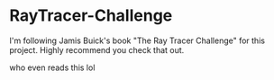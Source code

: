 # RayTracer-Challenge
I'm following Jamis Buick's book "The Ray Tracer Challenge" for this project. Highly recommend you check that out. 

who even reads this lol
